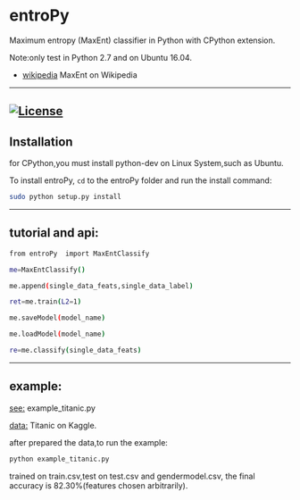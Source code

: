 # entroPy
Maximum entropy (MaxEnt) classifier in Python with CPython extension.

Note:only test in Python 2.7 and on Ubuntu 16.04.


* [wikipedia](https://en.wikipedia.org/wiki/Multinomial_logistic_regression) MaxEnt on Wikipedia

-----

[![License](https://img.shields.io/badge/license-GPL3-blue.svg)](https://www.gnu.org/licenses/gpl-3.0.en.html)
-----


## Installation
for CPython,you must install python-dev on Linux System,such as Ubuntu.

To install entroPy, `cd` to the entroPy folder and run the install command:
```sh
sudo python setup.py install
```
-----
## tutorial and api:
```sh
from entroPy  import MaxEntClassify

me=MaxEntClassify() 

me.append(single_data_feats,single_data_label)

ret=me.train(L2=1)

me.saveModel(model_name)

me.loadModel(model_name)

re=me.classify(single_data_feats)
```
-----
## example:

[see:](https://github.com/tonyzeng2016/entroPy/blob/master/example_titanic.py) example_titanic.py

[data:](https://www.kaggle.com/c/titanic/data) Titanic on Kaggle.

after prepared the data,to run the example:
```sh
python example_titanic.py
```
trained on train.csv,test on test.csv and gendermodel.csv, the final accuracy is  82.30%(features chosen arbitrarily).





